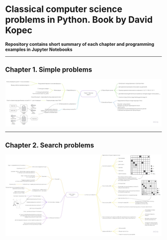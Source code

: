 # Classical computer science problems in Python. Book by David Kopec
__Repository contains short summary of each chapter and programming examples in Jupyter Notebooks__
___
## Chapter 1. Simple problems
![alt text](https://github.com/GeorgBell/Studying-ComputerScience/blob/main/Book_Classical_CS_problems_in_Python/Illustrations/Chapter_1.jpg)

___
## Chapter 2. Search problems
![alt text](https://github.com/GeorgBell/Studying-ComputerScience/blob/main/Book_Classical_CS_problems_in_Python/Illustrations/Chapter_2.jpg)
